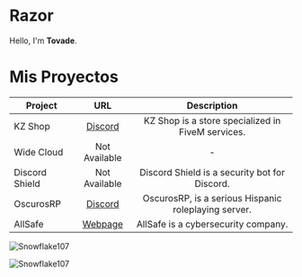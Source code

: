 # Razor
Hello, I'm **Tovade**.

# Mis Proyectos
| Project        | URL           | Description |
| ------------- |:-------------:|:--------------:|
| KZ Shop      | [Discord](https://discord.gg/EbgQ7XpNA2) | KZ Shop is a store specialized in FiveM services. |
| Wide Cloud   | Not Available | - |
| Discord Shield | Not Available | Discord Shield is a security bot for Discord. |
| OscurosRP | [Discord](https://discord.gg/NPz9rB7RWS) | OscurosRP, is a serious Hispanic roleplaying server. |
| AllSafe | [Webpage](https://info-allsafe.web.app) | AllSafe is a cybersecurity company. |

![Snowflake107](https://github-readme-stats.vercel.app/api?username=RazorOnDev&show_icons=true&theme=tokyonight&hide=["issues"])

![Snowflake107](https://github-readme-stats.vercel.app/api/top-langs?username=RazorOnDev&show_icons=true&theme=tokyonight&layout=compact)
